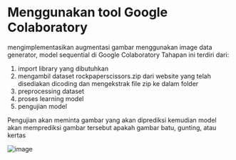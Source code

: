 # Menggunakan tool Google Colaboratory
mengimplementasikan augmentasi gambar menggunakan image data generator, model sequential di Google Colaboratory
Tahapan ini terdiri dari:
1. import library yang dibutuhkan
2. mengambil dataset rockpaperscissors.zip dari website yang telah disediakan dicoding dan mengekstrak file zip ke dalam folder
3. preprocessing dataset
4. proses learning model
5. pengujian model

Pengujian akan meminta gambar yang akan diprediksi kemudian model akan memprediksi gambar tersebut apakah gambar batu, gunting, atau kertas

![image](https://user-images.githubusercontent.com/64902143/215640035-1353b5b3-056b-45f7-9586-b027445afd78.png)

